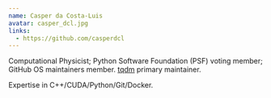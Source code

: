 ```yaml
---
name: Casper da Costa-Luis
avatar: casper_dcl.jpg
links:
  - https://github.com/casperdcl
---
```


Computational Physicist; Python Software Foundation (PSF) voting member; GitHub
OS maintainers member. [tqdm](https://github.com/tqdm/tqdm) primary maintainer.

Expertise in C++/CUDA/Python/Git/Docker.
